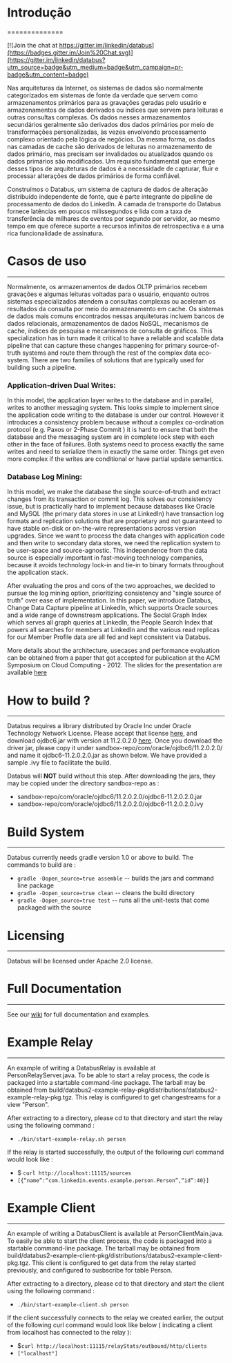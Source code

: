 # Introdução
==============

[![Join the chat at https://gitter.im/linkedin/databus](https://badges.gitter.im/Join%20Chat.svg)](https://gitter.im/linkedin/databus?utm_source=badge&utm_medium=badge&utm_campaign=pr-badge&utm_content=badge)

Nas arquiteturas da Internet, os sistemas de dados são normalmente categorizados em sistemas de fonte da verdade que servem como armazenamentos primários para as gravações geradas pelo usuário e armazenamentos de dados derivados ou índices que servem para leituras e outras consultas complexas. Os dados nesses armazenamentos secundários geralmente são derivados dos dados primários por meio de transformações personalizadas, às vezes envolvendo processamento complexo orientado pela lógica de negócios. Da mesma forma, os dados nas camadas de cache são derivados de leituras no armazenamento de dados primário, mas precisam ser invalidados ou atualizados quando os dados primários são modificados. Um requisito fundamental que emerge desses tipos de arquiteturas de dados é a necessidade de capturar, fluir e processar alterações de dados primários de forma confiável.

Construímos o Databus, um sistema de captura de dados de alteração distribuído independente de fonte, que é parte integrante do pipeline de processamento de dados do LinkedIn. A camada de transporte do Databus fornece latências em poucos milissegundos e lida com a taxa de transferência de milhares de eventos por segundo por servidor, ao mesmo tempo em que oferece suporte a recursos infinitos de retrospectiva e a uma rica funcionalidade de assinatura.

# Casos de uso
*****
Normalmente, os armazenamentos de dados OLTP primários recebem gravações e algumas leituras voltadas para o usuário, enquanto outros sistemas especializados atendem a consultas complexas ou aceleram os resultados da consulta por meio do armazenamento em cache. Os sistemas de dados mais comuns encontrados nessas arquiteturas incluem bancos de dados relacionais, armazenamentos de dados NoSQL, mecanismos de cache, índices de pesquisa e mecanismos de consulta de gráficos. This specialization has in turn made it critical to have a reliable and scalable data pipeline that can capture these changes happening for primary source-of-truth systems and route them through the rest of the 
complex data eco-system. There are two families of solutions that are typically used for building such a pipeline.

### Application-driven Dual Writes:
In this model, the application layer writes to the database and in parallel, writes to another messaging system. This looks simple to implement since the application code writing to the database is under our control. However it introduces a consistency problem because without a complex co-ordination protocol (e.g. Paxos or 2-Phase Commit ) it is hard to ensure that both the database and the messaging system are in complete lock step with each other in the face of failures. Both systems need to process exactly the same writes and need to serialize them in exactly the same order. Things get even more complex if the writes are conditional or have partial update semantics.

### Database Log Mining: 
In this model, we make the database the single source-of-truth and extract changes from its transaction or commit log. This solves our consistency issue, but is practically hard to implement
because databases like Oracle and MySQL (the primary data stores in use at LinkedIn) have transaction log formats and replication solutions that are proprietary and not guaranteed to have 
stable on-disk or on-the-wire representations across version upgrades.  Since we want to process the data changes with application code and then write to secondary data stores,
we need the replication system to be user-space and source-agnostic. This independence from the data source is especially important in fast-moving technology companies, because it avoids 
technology lock-in and tie-in to binary formats throughout the application stack.

After evaluating the pros and cons of the two approaches, we decided to pursue the log mining option, prioritizing consistency and "single source of truth" over ease of implementation. In this paper, we introduce Databus, Change Data Capture pipeline at LinkedIn, which supports Oracle sources and a wide range of downstream applications. The Social Graph Index which serves all graph queries at LinkedIn, the People Search Index that powers all searches for members at LinkedIn and the various read replicas for our Member Profile data are all fed and kept consistent via Databus.

More details about the architecture, usecases and performance evaluation can be obtained from a paper that got accepted for publication at the ACM Symposium on Cloud Computing - 2012. The slides for the presentation are available [here](http://www.slideshare.net/ShirshankaDas/databus-socc-2012)

# How to build ?
*****
Databus requires a library distributed by Oracle Inc under Oracle Technology Network License. Please accept that license [here](http://www.oracle.com/technetwork/licenses/distribution-license-152002.html), and download ojdbc6.jar with version at 11.2.0.2.0 [here](http://www.oracle.com/technetwork/database/enterprise-edition/jdbc-112010-090769.html). Once you download the driver jar, please copy it under sandbox-repo/com/oracle/ojdbc6/11.2.0.2.0/ and name it ojdbc6-11.2.0.2.0.jar as shown below. We have provided a sample .ivy file to facilitate the build.

Databus will **NOT** build without this step. After downloading the jars, they may be copied under the directory sandbox-repo as :
* sandbox-repo/com/oracle/ojdbc6/11.2.0.2.0/ojdbc6-11.2.0.2.0.jar
* sandbox-repo/com/oracle/ojdbc6/11.2.0.2.0/ojdbc6-11.2.0.2.0.ivy

# Build System
*****
Databus currently needs gradle version 1.0 or above to build. The commands to build are :
* `gradle -Dopen_source=true assemble` -- builds the jars and command line package
* `gradle -Dopen_source=true clean`    -- cleans the build directory
* `gradle -Dopen_source=true test`     -- runs all the unit-tests that come packaged with the source

# Licensing
*****
Databus will be licensed under Apache 2.0 license.

# Full Documentation
*****
See our [wiki](https://github.com/linkedin/databus/wiki) for full documentation and examples.

# Example Relay
*****
An example of writing a DatabusRelay is available at PersonRelayServer.java. To be able to start a relay process, the code is packaged into a startable command-line package. The tarball may be obtained from build/databus2-example-relay-pkg/distributions/databus2-example-relay-pkg.tgz. This relay is configured to get changestreams for a view "Person".

After extracting to a directory, please cd to that directory and start the relay using the following command :
* `./bin/start-example-relay.sh person`

If the relay is started successfully, the output of the following curl command would look like :
* $ `curl http://localhost:11115/sources`
* `[{“name”:“com.linkedin.events.example.person.Person”,“id”:40}]`

# Example Client
*****
An example of writing a DatabusClient is available at PersonClientMain.java. To easily be able to start the client process, the code is packaged into a startable command-line package. The tarball may be obtained from build/databus2-example-client-pkg/distributions/databus2-example-client-pkg.tgz. This client is configured to get data from the relay started previously, and configured to susbscribe for table Person.

After extracting to a directory, please cd to that directory and start the client using the following command :
* `./bin/start-example-client.sh person`

If the client successfully connects to the relay we created earlier, the output of the following curl command would look like below ( indicating a client from localhost has connected to the relay ):
* $`curl http://localhost:11115/relayStats/outbound/http/clients`
* `["localhost"]`
